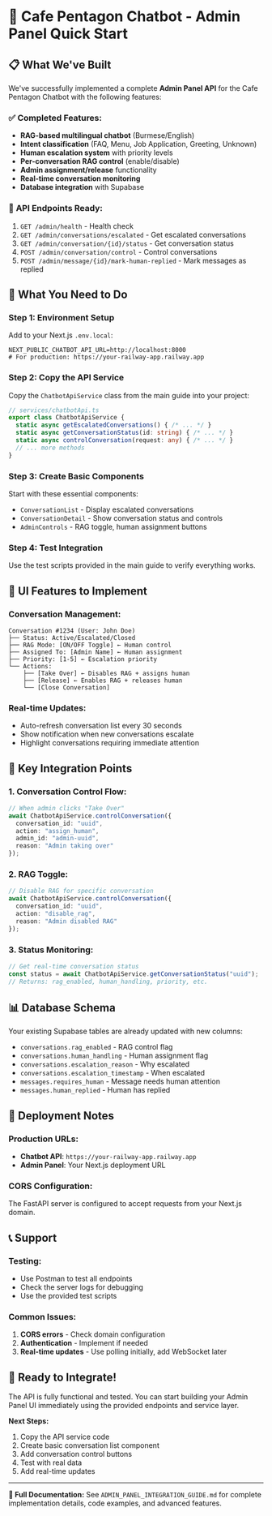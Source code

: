 # 🚀 Cafe Pentagon Chatbot - Admin Panel Quick Start

## 📋 What We've Built

We've successfully implemented a complete **Admin Panel API** for the Cafe Pentagon Chatbot with the following features:

### ✅ **Completed Features:**
- **RAG-based multilingual chatbot** (Burmese/English)
- **Intent classification** (FAQ, Menu, Job Application, Greeting, Unknown)
- **Human escalation system** with priority levels
- **Per-conversation RAG control** (enable/disable)
- **Admin assignment/release** functionality
- **Real-time conversation monitoring**
- **Database integration** with Supabase

### 🔗 **API Endpoints Ready:**
1. `GET /admin/health` - Health check
2. `GET /admin/conversations/escalated` - Get escalated conversations
3. `GET /admin/conversation/{id}/status` - Get conversation status
4. `POST /admin/conversation/control` - Control conversations
5. `POST /admin/message/{id}/mark-human-replied` - Mark messages as replied

## 🎯 **What You Need to Do**

### **Step 1: Environment Setup**
Add to your Next.js `.env.local`:
```env
NEXT_PUBLIC_CHATBOT_API_URL=http://localhost:8000
# For production: https://your-railway-app.railway.app
```

### **Step 2: Copy the API Service**
Copy the `ChatbotApiService` class from the main guide into your project:
```typescript
// services/chatbotApi.ts
export class ChatbotApiService {
  static async getEscalatedConversations() { /* ... */ }
  static async getConversationStatus(id: string) { /* ... */ }
  static async controlConversation(request: any) { /* ... */ }
  // ... more methods
}
```

### **Step 3: Create Basic Components**
Start with these essential components:
- `ConversationList` - Display escalated conversations
- `ConversationDetail` - Show conversation status and controls
- `AdminControls` - RAG toggle, human assignment buttons

### **Step 4: Test Integration**
Use the test scripts provided in the main guide to verify everything works.

## 🎨 **UI Features to Implement**

### **Conversation Management:**
```
Conversation #1234 (User: John Doe)
├── Status: Active/Escalated/Closed
├── RAG Mode: [ON/OFF Toggle] ← Human control
├── Assigned To: [Admin Name] ← Human assignment
├── Priority: [1-5] ← Escalation priority
└── Actions:
    ├── [Take Over] ← Disables RAG + assigns human
    ├── [Release] ← Enables RAG + releases human
    └── [Close Conversation]
```

### **Real-time Updates:**
- Auto-refresh conversation list every 30 seconds
- Show notification when new conversations escalate
- Highlight conversations requiring immediate attention

## 🔧 **Key Integration Points**

### **1. Conversation Control Flow:**
```typescript
// When admin clicks "Take Over"
await ChatbotApiService.controlConversation({
  conversation_id: "uuid",
  action: "assign_human",
  admin_id: "admin-uuid",
  reason: "Admin taking over"
});
```

### **2. RAG Toggle:**
```typescript
// Disable RAG for specific conversation
await ChatbotApiService.controlConversation({
  conversation_id: "uuid",
  action: "disable_rag",
  reason: "Admin disabled RAG"
});
```

### **3. Status Monitoring:**
```typescript
// Get real-time conversation status
const status = await ChatbotApiService.getConversationStatus("uuid");
// Returns: rag_enabled, human_handling, priority, etc.
```

## 📊 **Database Schema**

Your existing Supabase tables are already updated with new columns:
- `conversations.rag_enabled` - RAG control flag
- `conversations.human_handling` - Human assignment flag
- `conversations.escalation_reason` - Why escalated
- `conversations.escalation_timestamp` - When escalated
- `messages.requires_human` - Message needs human attention
- `messages.human_replied` - Human has replied

## 🚀 **Deployment Notes**

### **Production URLs:**
- **Chatbot API**: `https://your-railway-app.railway.app`
- **Admin Panel**: Your Next.js deployment URL

### **CORS Configuration:**
The FastAPI server is configured to accept requests from your Next.js domain.

## 📞 **Support**

### **Testing:**
- Use Postman to test all endpoints
- Check the server logs for debugging
- Use the provided test scripts

### **Common Issues:**
1. **CORS errors** - Check domain configuration
2. **Authentication** - Implement if needed
3. **Real-time updates** - Use polling initially, add WebSocket later

## 🎉 **Ready to Integrate!**

The API is fully functional and tested. You can start building your Admin Panel UI immediately using the provided endpoints and service layer.

**Next Steps:**
1. Copy the API service code
2. Create basic conversation list component
3. Add conversation control buttons
4. Test with real data
5. Add real-time updates

---

**📖 Full Documentation:** See `ADMIN_PANEL_INTEGRATION_GUIDE.md` for complete implementation details, code examples, and advanced features. 